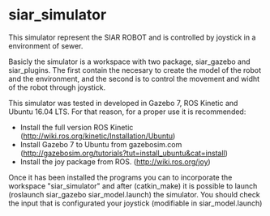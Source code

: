 # siar_simulator

This simulator represent the SIAR ROBOT and is controlled by joystick in a environment of sewer.

Basicly the simulator is a workspace with two package, siar_gazebo and siar_plugins. The first contain the necesary to create the model of the robot and the environment, and the second is to control the movement and widht of the robot through joystick.

This simulator was tested in developed in Gazebo 7, ROS Kinetic and Ubuntu 16.04 LTS. For that reason, for a proper use it is recommended:
  - Install the full version ROS Kinetic (http://wiki.ros.org/kinetic/Installation/Ubuntu)
  - Install Gazebo 7 to Ubuntu from gazebosim.com (http://gazebosim.org/tutorials?tut=install_ubuntu&cat=install)
  - Install the joy package from ROS. (http://wiki.ros.org/joy)

Once it has been installed the programs you can to incorporate the workspace "siar_simulator" and after (catkin_make) it is possible to launch (roslaunch siar_gazebo siar_model.launch) the simulator. You should check the input that is configurated your joystick (modifiable in siar_model.launch)

